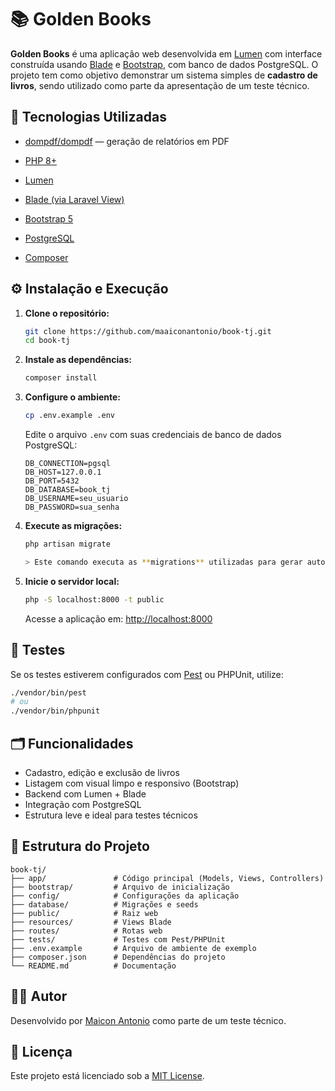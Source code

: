 # 📚 Golden Books

**Golden Books** é uma aplicação web desenvolvida em [Lumen](https://lumen.laravel.com/) com interface construída usando [Blade](https://laravel.com/docs/11.x/blade) e [Bootstrap](https://getbootstrap.com/), com banco de dados PostgreSQL. O projeto tem como objetivo demonstrar um sistema simples de **cadastro de livros**, sendo utilizado como parte da apresentação de um teste técnico.

## 🚀 Tecnologias Utilizadas

- [dompdf/dompdf](https://github.com/dompdf/dompdf) — geração de relatórios em PDF

- [PHP 8+](https://www.php.net/)
- [Lumen](https://lumen.laravel.com/)
- [Blade (via Laravel View)](https://laravel.com/docs/11.x/blade)
- [Bootstrap 5](https://getbootstrap.com/)
- [PostgreSQL](https://www.postgresql.org/)
- [Composer](https://getcomposer.org/)

## ⚙️ Instalação e Execução

1. **Clone o repositório:**

   ```bash
   git clone https://github.com/maaiconantonio/book-tj.git
   cd book-tj
   ```

2. **Instale as dependências:**

   ```bash
   composer install
   ```

3. **Configure o ambiente:**

   ```bash
   cp .env.example .env
   ```

   Edite o arquivo `.env` com suas credenciais de banco de dados PostgreSQL:

   ```
   DB_CONNECTION=pgsql
   DB_HOST=127.0.0.1
   DB_PORT=5432
   DB_DATABASE=book_tj
   DB_USERNAME=seu_usuario
   DB_PASSWORD=sua_senha
   ```

4. **Execute as migrações:**

   ```bash
   php artisan migrate
   
   > Este comando executa as **migrations** utilizadas para gerar automaticamente as tabelas e as views necessárias no banco de dados PostgreSQL.
   ```

5. **Inicie o servidor local:**

   ```bash
   php -S localhost:8000 -t public
   ```

   Acesse a aplicação em: [http://localhost:8000](http://localhost:8000)

## 🧪 Testes

Se os testes estiverem configurados com [Pest](https://pestphp.com/) ou PHPUnit, utilize:

```bash
./vendor/bin/pest
# ou
./vendor/bin/phpunit
```

## 🗂️ Funcionalidades

- Cadastro, edição e exclusão de livros
- Listagem com visual limpo e responsivo (Bootstrap)
- Backend com Lumen + Blade
- Integração com PostgreSQL
- Estrutura leve e ideal para testes técnicos

## 📁 Estrutura do Projeto

```plaintext
book-tj/
├── app/               # Código principal (Models, Views, Controllers)
├── bootstrap/         # Arquivo de inicialização
├── config/            # Configurações da aplicação
├── database/          # Migrações e seeds
├── public/            # Raiz web
├── resources/         # Views Blade
├── routes/            # Rotas web
├── tests/             # Testes com Pest/PHPUnit
├── .env.example       # Arquivo de ambiente de exemplo
├── composer.json      # Dependências do projeto
└── README.md          # Documentação
```

## 🧑‍💻 Autor

Desenvolvido por [Maicon Antonio](https://github.com/maaiconantonio) como parte de um teste técnico.

## 🪪 Licença

Este projeto está licenciado sob a [MIT License](LICENSE).
